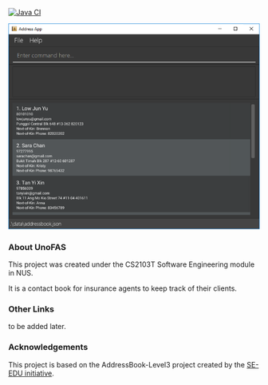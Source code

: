 [![Java CI](https://github.com/AY2324S1-CS2103T-F12-1/tp/actions/workflows/gradle.yml/badge.svg)](https://github.com/AY2324S1-CS2103T-F12-1/tp/actions/workflows/gradle.yml)

![Ui](docs/images/Ui.png)

### About UnoFAS

This project was created under the CS2103T Software Engineering module in NUS.

It is a contact book for insurance agents to keep track of their clients.

### Other Links
to be added later.

### Acknowledgements

This project is based on the AddressBook-Level3 project created by the [SE-EDU initiative](https://se-education.org).